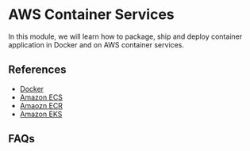 # AWS Container Services

In this module, we will learn how to package, ship and deploy container application in Docker and on AWS container services.

## References
   - [Docker]()
   - [Amazon ECS]()
   - [Amaozn ECR]()
   - [Amazon EKS]()

## FAQs